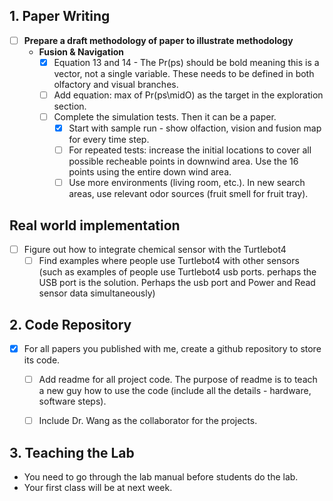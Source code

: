 ## 1. Paper Writing
* [ ] **Prepare a draft methodology of paper to illustrate methodology**
    * **Fusion & Navigation**
        * [x] Equation 13 and 14 - The Pr(ps) should be bold meaning this is a vector, not a single variable. These needs to be defined in both olfactory and visual branches.
        * [ ] Add equation: max of Pr(ps\midO) as the target in the exploration section.
        * [ ] Complete the simulation tests. Then it can be a paper.
          * [x] Start with sample run - show olfaction, vision and fusion map for every time step.
          * [ ] For repeated tests: increase the initial locations to cover all possible recheable points in downwind area. Use the 16 points using the entire down wind area.
          * [ ] Use more environments (living room, etc.). In new search areas, use relevant odor sources (fruit smell for fruit tray).
## Real world implementation
* [ ] Figure out how to integrate chemical sensor with the Turtlebot4  
  * [ ] Find examples where people use Turtlebot4 with other sensors (such as examples of people use Turtlebot4 usb ports. perhaps the USB port is the solution. Perhaps the usb port and Power and Read sensor data simultaneously)

## 2. Code Repository
* [x] For all papers you published with me, create a github repository to store its code.
  * [ ] Add readme for all project code. The purpose of readme is to teach a new guy how to use the code (include all the details - hardware, software steps).
  * [ ] Include Dr. Wang as the collaborator for the projects.


## 3. Teaching the Lab
* You need to go through the lab manual before students do the lab.
* Your first class will be at next week. 
